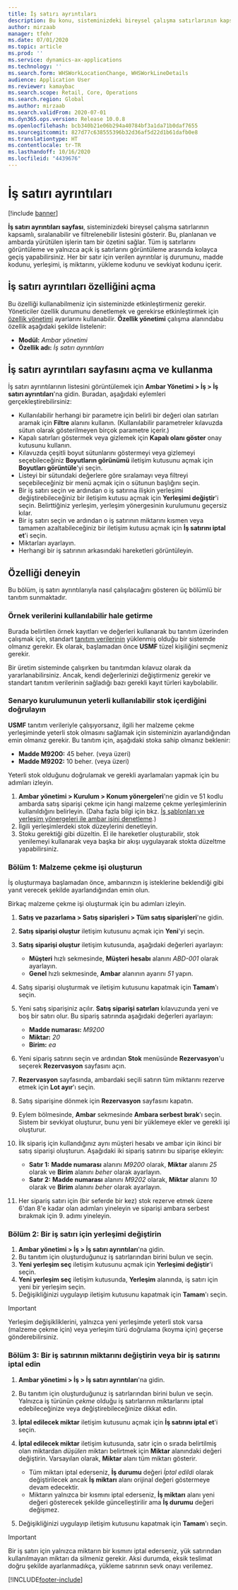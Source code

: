 ```yaml
---
title: İş satırı ayrıntıları
description: Bu konu, sisteminizdeki bireysel çalışma satırlarının kapsamlı, sıralanabilir ve filtrelenebilir listesini gösteren İş satırı ayrıntıları sayfası hakkında bilgi vermektedir.
author: mirzaab
manager: tfehr
ms.date: 07/01/2020
ms.topic: article
ms.prod: ''
ms.service: dynamics-ax-applications
ms.technology: ''
ms.search.form: WHSWorkLocationChange, WHSWorkLineDetails
audience: Application User
ms.reviewer: kamaybac
ms.search.scope: Retail, Core, Operations
ms.search.region: Global
ms.author: mirzaab
ms.search.validFrom: 2020-07-01
ms.dyn365.ops.version: Release 10.0.8
ms.openlocfilehash: bcb340b21e06b294a40784bf3a1da71b0daf7655
ms.sourcegitcommit: 827d77c638555396b32d36af5d22d1b61dafb0e8
ms.translationtype: HT
ms.contentlocale: tr-TR
ms.lasthandoff: 10/16/2020
ms.locfileid: "4439676"
---
```

# <a name="work-line-details"></a>İş satırı ayrıntıları

[!include [banner](../includes/banner.md)]

**İş satırı ayrıntıları sayfası**, sisteminizdeki bireysel çalışma satırlarının kapsamlı, sıralanabilir ve filtrelenebilir listesini gösterir. Bu, planlanan ve ambarda yürütülen işlerin tam bir özetini sağlar. Tüm iş satırlarını görüntüleme ve yalnızca açık iş satırlarını görüntüleme arasında kolayca geçiş yapabilirsiniz. Her bir satır için verilen ayrıntılar iş durumunu, madde kodunu, yerleşimi, iş miktarını, yükleme kodunu ve sevkiyat kodunu içerir.

## <a name="turn-on-the-work-line-details-feature"></a>İş satırı ayrıntıları özelliğini açma

Bu özelliği kullanabilmeniz için sisteminizde etkinleştirmeniz gerekir. Yöneticiler özellik durumunu denetlemek ve gerekirse etkinleştirmek için [özellik yönetimi](../../fin-ops-core/fin-ops/get-started/feature-management/feature-management-overview.md) ayarlarını kullanabilir. **Özellik yönetimi** çalışma alanındabu özellik aşağıdaki şekilde listelenir:

- **Modül:** *Ambar yönetimi*
- **Özellik adı:** *İş satırı ayrıntıları*

## <a name="open-and-use-the-work-line-details-page"></a>İş satırı ayrıntıları sayfasını açma ve kullanma

İş satırı ayrıntılarının listesini görüntülemek için **Ambar Yönetimi \> İş \> İş satırı ayrıntıları**'na gidin. Buradan, aşağıdaki eylemleri gerçekleştirebilirsiniz:

- Kullanılabilir herhangi bir parametre için belirli bir değeri olan satırları aramak için **Filtre** alanını kullanın. (Kullanılabilir parametreler kılavuzda sütun olarak gösterilmeyen birçok parametre içerir.)
- Kapalı satırları göstermek veya gizlemek için **Kapalı olanı göster** onay kutusunu kullanın.
- Kılavuzda çeşitli boyut sütunlarını göstermeyi veya gizlemeyi seçebileceğiniz **Boyutların görünümü** iletişim kutusunu açmak için **Boyutları görüntüle**'yi seçin.
- Listeyi bir sütundaki değerlere göre sıralamayı veya filtreyi seçebileceğiniz bir menü açmak için o sütunun başlığını seçin.
- Bir iş satırı seçin ve ardından o iş satırına ilişkin yerleşimi değiştirebileceğiniz bir iletişim kutusu açmak için **Yerleşimi değiştir**'i seçin. Belirttiğiniz yerleşim, yerleşim yönergesinin kurulumunu geçersiz kılar.
- Bir iş satırı seçin ve ardından o iş satırının miktarını kısmen veya tamamen azaltabileceğiniz bir iletişim kutusu açmak için **İş satırını iptal et**'i seçin.
- Miktarları ayarlayın.
- Herhangi bir iş satırının arkasındaki hareketleri görüntüleyin.

## <a name="try-out-the-feature"></a>Özelliği deneyin

Bu bölüm, iş satırı ayrıntılarıyla nasıl çalışılacağını gösteren üç bölümlü bir tanıtım sunmaktadır.

### <a name="make-sample-data-available"></a>Örnek verilerini kullanılabilir hale getirme

Burada belirtilen örnek kayıtları ve değerleri kullanarak bu tanıtım üzerinden çalışmak için, standart [tanıtım verilerinin](../../fin-ops-core/dev-itpro/deployment/deploy-demo-environment.md) yüklenmiş olduğu bir sistemde olmanız gerekir. Ek olarak, başlamadan önce **USMF** tüzel kişiliğini seçmeniz gerekir.

Bir üretim sisteminde çalışırken bu tanıtımdan kılavuz olarak da yararlanabilirsiniz. Ancak, kendi değerlerinizi değiştirmeniz gerekir ve standart tanıtım verilerinin sağladığı bazı gerekli kayıt türleri kaybolabilir.

### <a name="verify-that-the-scenario-setup-includes-enough-available-inventory"></a>Senaryo kurulumunun yeterli kullanılabilir stok içerdiğini doğrulayın

**USMF** tanıtım verileriyle çalışıyorsanız, ilgili her malzeme çekme yerleşiminde yeterli stok olmasını sağlamak için sisteminizin ayarlandığından emin olmanız gerekir. Bu tanıtım için, aşağıdaki stoka sahip olmanız beklenir:

- **Madde M9200:** 45 beher. (veya üzeri)
- **Madde M9202:** 10 beher. (veya üzeri)

Yeterli stok olduğunu doğrulamak ve gerekli ayarlamaları yapmak için bu adımları izleyin.

1. **Ambar yönetimi \> Kurulum \> Konum yönergeleri**'ne gidin ve 51 kodlu ambarda satış siparişi çekme için hangi malzeme çekme yerleşimlerinin kullanıldığını belirleyin. (Daha fazla bilgi için bkz. [İş şablonları ve yerleşim yönergeleri ile ambar işini denetleme](control-warehouse-location-directives.md).)
1. İlgili yerleşimlerdeki stok düzeylerini denetleyin.
1. Stoku gerektiği gibi düzeltin. El ile hareketler oluşturabilir, stok yenilemeyi kullanarak veya başka bir akışı uygulayarak stokta düzeltme yapabilirsiniz.

### <a name="part-1-create-picking-work"></a>Bölüm 1: Malzeme çekme işi oluşturun

İş oluşturmaya başlamadan önce, ambarınızın iş isteklerine beklendiği gibi yanıt verecek şekilde ayarlandığından emin olun.

Birkaç malzeme çekme işi oluşturmak için bu adımları izleyin.

1. **Satış ve pazarlama \> Satış siparişleri \> Tüm satış siparişleri**'ne gidin.
1. **Satış siparişi oluştur** iletişim kutusunu açmak için **Yeni**'yi seçin.
1. **Satış siparişi oluştur** iletişim kutusunda, aşağıdaki değerleri ayarlayın:

    - **Müşteri** hızlı sekmesinde, **Müşteri hesabı** alanını _ABD-001_ olarak ayarlayın.
    - **Genel** hızlı sekmesinde, **Ambar** alanının ayarını _51_ yapın.

1. Satış siparişi oluşturmak ve iletişim kutusunu kapatmak için **Tamam**'ı seçin.
1. Yeni satış siparişiniz açılır. **Satış siparişi satırları** kılavuzunda yeni ve boş bir satırı olur. Bu sipariş satırında aşağıdaki değerleri ayarlayın:

    - **Madde numarası:** _M9200_
    - **Miktar:** _20_
    - **Birim:** _ea_

1. Yeni sipariş satırını seçin ve ardından **Stok** menüsünde **Rezervasyon**'u seçerek **Rezervasyon** sayfasını açın.
1. **Rezervasyon** sayfasında, ambardaki seçili satırın tüm miktarını rezerve etmek için **Lot ayır**'ı seçin.
1. Satış siparişine dönmek için **Rezervasyon** sayfasını kapatın.
1. Eylem bölmesinde, **Ambar** sekmesinde **Ambara serbest bırak**'ı seçin. Sistem bir sevkiyat oluşturur, bunu yeni bir yüklemeye ekler ve gerekli işi oluşturur.
1. İlk sipariş için kullandığınız aynı müşteri hesabı ve ambar için ikinci bir satış siparişi oluşturun. Aşağıdaki iki sipariş satırını bu siparişe ekleyin:

    - **Satır 1:** **Madde numarası** alanını _M9200_ olarak, **Miktar** alanını _25_ olarak ve **Birim** alanını _beher_ olarak ayarlayın.
    - **Satır 2:** **Madde numarası** alanını _M9202_ olarak, **Miktar** alanını _10_ olarak ve **Birim** alanını _beher_ olarak ayarlayın.

1. Her sipariş satırı için (bir seferde bir kez) stok rezerve etmek üzere 6'dan 8'e kadar olan adımları yineleyin ve siparişi ambara serbest bırakmak için 9. adımı yineleyin.

### <a name="part-2-change-the-location-for-a-work-line"></a>Bölüm 2: Bir iş satırı için yerleşimi değiştirin

1. **Ambar yönetimi \> İş \> İş satırı ayrıntıları**'na gidin.
1. Bu tanıtım için oluşturduğunuz iş satırlarından birini bulun ve seçin.
1. **Yeni yerleşim seç** iletişim kutusunu açmak için **Yerleşimi değiştir**'i seçin.
1. **Yeni yerleşim seç** iletişim kutusunda, **Yerleşim** alanında, iş satırı için yeni bir yerleşim seçin.
1. Değişikliğinizi uygulayıp iletişim kutusunu kapatmak için **Tamam**'ı seçin.

> [!IMPORTANT]
> Yerleşim değişikliklerini, yalnızca yeni yerleşimde yeterli stok varsa (malzeme çekme için) veya yerleşim türü doğrulama (koyma için) geçerse gönderebilirsiniz.

### <a name="part-3-change-the-quantity-of-a-work-line-or-cancel-a-work-line"></a>Bölüm 3: Bir iş satırının miktarını değiştirin veya bir iş satırını iptal edin

1. **Ambar yönetimi \> İş \> İş satırı ayrıntıları**'na gidin.
1. Bu tanıtım için oluşturduğunuz iş satırlarından birini bulun ve seçin. Yalnızca iş türünün _çekme_ olduğu iş satırlarının miktarlarını iptal edebileceğinize veya değiştirebileceğinize dikkat edin.
1. **İptal edilecek miktar** iletişim kutusunu açmak için **İş satırını iptal et**'i seçin.
1. **İptal edilecek miktar** iletişim kutusunda, satır için o sırada belirtilmiş olan miktardan *düşülen* miktarı belirtmek için **Miktar** alanındaki değeri değiştirin. Varsayılan olarak, **Miktar** alanı tüm miktarı gösterir.

    - Tüm miktarı iptal ederseniz, **İş durumu** değeri _İptal edildi_ olarak değiştirilecek ancak **İş miktarı** alanı orijinal değeri göstermeye devam edecektir.
    - Miktarın yalnızca bir kısmını iptal ederseniz, **İş miktarı** alanı yeni değeri gösterecek şekilde güncelleştirilir ama **İş durumu** değeri değişmez.

1. Değişikliğinizi uygulayıp iletişim kutusunu kapatmak için **Tamam**'ı seçin.

> [!IMPORTANT]
> Bir iş satırı için yalnızca miktarın bir kısmını iptal ederseniz, yük satırından kullanılmayan miktarı da silmeniz gerekir. Aksi durumda, eksik teslimat doğru şekilde ayarlanmadıkça, yükleme satırının sevk onayı verilemez.


[!INCLUDE[footer-include](../../includes/footer-banner.md)]